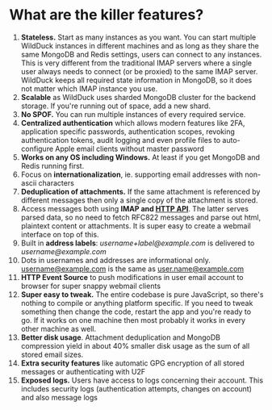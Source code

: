 # What are the killer features?

1.  **Stateless.** Start as many instances as you want. You can start multiple WildDuck instances in different machines and as long as they share the same
    MongoDB and Redis settings, users can connect to any instances. This is very different from the traditional IMAP servers where a single user always needs to
    connect (or be proxied) to the same IMAP server. WildDuck keeps all required state information in MongoDB, so it does not matter which IMAP instance you
    use.
2.  **Scalable** as WildDuck uses sharded MongoDB cluster for the backend storage. If you're running out of space, add a new shard.
3.  **No SPOF.** You can run multiple instances of every required service.
4.  **Centralized authentication** which allows modern features like 2FA, application specific passwords, authentication scopes, revoking authentication tokens,
    audit logging and even profile files to auto-configure Apple email clients without master password
5.  **Works on any OS including Windows.** At least if you get MongoDB and Redis running first.
6.  Focus on **internationalization**, ie. supporting email addresses with non-ascii characters
7.  **Deduplication of attachments.** If the same attachment is referenced by different messages then only a single copy of the attachment is stored.
8.  Access messages both using **IMAP and [HTTP API](https://docs.wildduck.email/api)**. The latter serves parsed data, so no need to fetch RFC822 messages and parse
    out html, plaintext content or attachments. It is super easy to create a webmail interface on top of this.
9.  Built in **address labels**: _username+label@example.com_ is delivered to _username@example.com_
10. Dots in usernames and addresses are informational only. username@example.com is the same as user.name@example.com
11. **HTTP Event Source** to push modifications in user email account to browser for super snappy webmail clients
12. **Super easy to tweak.** The entire codebase is pure JavaScript, so there's nothing to compile or anything platform specific. If you need to tweak something
    then change the code, restart the app and you're ready to go. If it works on one machine then most probably it works in every other machine as well.
13. **Better disk usage**. Attachment deduplication and MongoDB compression yield in about 40% smaller disk usage as the sum of all stored email sizes.
14. **Extra security features** like automatic GPG encryption of all stored messages or authenticating with U2F
15. **Exposed logs.** Users have access to logs concerning their account. This includes security logs (authentication attempts, changes on account) and also
    message logs